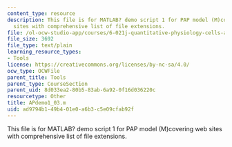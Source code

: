 ```yaml
---
content_type: resource
description: This file is for MATLAB? demo script 1 for PAP model (M)covering web
  sites with comprehensive list of file extensions.
file: /ol-ocw-studio-app/courses/6-021j-quantitative-physiology-cells-and-tissues-fall-2004/ad9794b149b401e0a6b3c5e09cfab92f_APdemo1_03.m
file_size: 3692
file_type: text/plain
learning_resource_types:
- Tools
license: https://creativecommons.org/licenses/by-nc-sa/4.0/
ocw_type: OCWFile
parent_title: Tools
parent_type: CourseSection
parent_uid: 8d033ea2-80b5-83ab-6a92-0f16d036220c
resourcetype: Other
title: APdemo1_03.m
uid: ad9794b1-49b4-01e0-a6b3-c5e09cfab92f
---
```

This file is for MATLAB? demo script 1 for PAP model (M)covering web sites with comprehensive list of file extensions.